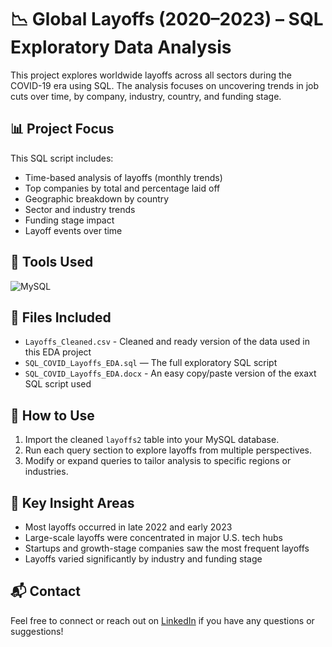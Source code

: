 # 📉 Global Layoffs (2020–2023) – SQL Exploratory Data Analysis

This project explores worldwide layoffs across all sectors during the COVID-19 era using SQL. The analysis focuses on uncovering trends in job cuts over time, by company, industry, country, and funding stage.

## 📊 Project Focus

This SQL script includes:
- Time-based analysis of layoffs (monthly trends)
- Top companies by total and percentage laid off
- Geographic breakdown by country
- Sector and industry trends
- Funding stage impact
- Layoff events over time

## 🔎 Tools Used
![MySQL](https://img.shields.io/badge/Built%20with-MySQL-blue)

## 📁 Files Included
- `Layoffs_Cleaned.csv` - Cleaned and ready version of the data used in this EDA project
- `SQL_COVID_Layoffs_EDA.sql` — The full exploratory SQL script
- `SQL_COVID_Layoffs_EDA.docx` - An easy copy/paste version of the exaxt SQL script used

## 📌 How to Use
1. Import the cleaned `layoffs2` table into your MySQL database.
2. Run each query section to explore layoffs from multiple perspectives.
3. Modify or expand queries to tailor analysis to specific regions or industries.

## 🧠 Key Insight Areas
- Most layoffs occurred in late 2022 and early 2023
- Large-scale layoffs were concentrated in major U.S. tech hubs
- Startups and growth-stage companies saw the most frequent layoffs
- Layoffs varied significantly by industry and funding stage

## 📬 Contact
Feel free to connect or reach out on [LinkedIn](https://www.linkedin.com/in/jordan-johnson2195) if you have any questions or suggestions!
